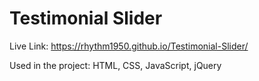 # Testimonial Slider
Live Link: https://rhythm1950.github.io/Testimonial-Slider/

Used in the project: HTML, CSS, JavaScript, jQuery
